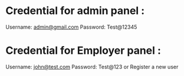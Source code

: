 # Credential for admin panel :

Username: admin@gmail.com
Password: Test@12345

# Credential for Employer panel :

Username: john@test.com
Password: Test@123
or Register a new user
